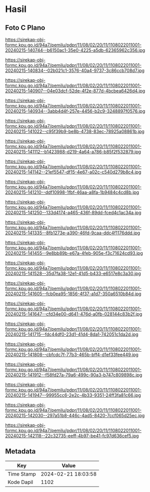 # Hasil

## Foto C Plano

https://sirekap-obj-formc.kpu.go.id/94a7/pemilu/pdpr/11/08/02/20/11/1108022011001-20240215-140744--b6150ac1-35e0-4225-a5db-62365962c356.jpg

https://sirekap-obj-formc.kpu.go.id/94a7/pemilu/pdpr/11/08/02/20/11/1108022011001-20240215-140834--02b021c1-3576-40a4-9737-3c86ccb708d7.jpg

https://sirekap-obj-formc.kpu.go.id/94a7/pemilu/pdpr/11/08/02/20/11/1108022011001-20240215-140907--04e03dcf-52de-4f2e-877d-4bcbea6426d4.jpg

https://sirekap-obj-formc.kpu.go.id/94a7/pemilu/pdpr/11/08/02/20/11/1108022011001-20240215-140934--3abb4d4f-257e-4456-b2c9-3248897f0576.jpg

https://sirekap-obj-formc.kpu.go.id/94a7/pemilu/pdpr/11/08/02/20/11/1108022011001-20240215-141022--c95f39b9-be8b-4738-83ec-78925a08861b.jpg

https://sirekap-obj-formc.kpu.go.id/94a7/pemilu/pdpr/11/08/02/20/11/1108022011001-20240215-141112--b1423988-d219-4a64-a786-b85f2f532879.jpg

https://sirekap-obj-formc.kpu.go.id/94a7/pemilu/pdpr/11/08/02/20/11/1108022011001-20240215-141142--21ef5547-df15-4e67-a02c-c540d279b8c4.jpg

https://sirekap-obj-formc.kpu.go.id/94a7/pemilu/pdpr/11/08/02/20/11/1108022011001-20240215-141210--ddf10998-1fbf-46aa-a8fa-1b9484c4cd8b.jpg

https://sirekap-obj-formc.kpu.go.id/94a7/pemilu/pdpr/11/08/02/20/11/1108022011001-20240215-141250--133d4174-a465-436f-89dd-fced4c1ac34a.jpg

https://sirekap-obj-formc.kpu.go.id/94a7/pemilu/pdpr/11/08/02/20/11/1108022011001-20240215-141335--8fb1273e-a390-46fd-9caa-ddc4f1176ddd.jpg

https://sirekap-obj-formc.kpu.go.id/94a7/pemilu/pdpr/11/08/02/20/11/1108022011001-20240215-141455--9e8bb89b-e67a-4feb-905e-f3c71624cd93.jpg

https://sirekap-obj-formc.kpu.go.id/94a7/pemilu/pdpr/11/08/02/20/11/1108022011001-20240215-141528--35d7fa38-12e1-41d5-b433-e6517e8c3a30.jpg

https://sirekap-obj-formc.kpu.go.id/94a7/pemilu/pdpr/11/08/02/20/11/1108022011001-20240215-141605--fcb0ea95-1856-4f37-a1d7-350a6510b84d.jpg

https://sirekap-obj-formc.kpu.go.id/94a7/pemilu/pdpr/11/08/02/20/11/1108022011001-20240215-141647--cfd34e00-d641-476d-a0fb-028144c83b2f.jpg

https://sirekap-obj-formc.kpu.go.id/94a7/pemilu/pdpr/11/08/02/20/11/1108022011001-20240215-141715--fdc44df0-23d1-41d4-8da1-742051c1da2d.jpg

https://sirekap-obj-formc.kpu.go.id/94a7/pemilu/pdpr/11/08/02/20/11/1108022011001-20240215-141808--cbfcdc7f-77b3-465b-bff4-d1ef33fee449.jpg

https://sirekap-obj-formc.kpu.go.id/94a7/pemilu/pdpr/11/08/02/20/11/1108022011001-20240215-141912--f58fd27a-79a6-499c-90a3-b747c809898c.jpg

https://sirekap-obj-formc.kpu.go.id/94a7/pemilu/pdpr/11/08/02/20/11/1108022011001-20240215-141947--99955cc6-2e2c-4b33-9351-24ff3fa81c66.jpg

https://sirekap-obj-formc.kpu.go.id/94a7/pemilu/pdpr/11/08/02/20/11/1108022011001-20240215-142030--297a51b8-446c-4ad5-8420-7ccf065d25ec.jpg

https://sirekap-obj-formc.kpu.go.id/94a7/pemilu/pdpr/11/08/02/20/11/1108022011001-20240215-142118--22c32735-eeff-4b97-be41-fc97d636cef5.jpg


## Metadata

| Key        | Value               |
| ---------- | ------------------- |
| Time Stamp | 2024-02-21 18:03:58 |
| Kode Dapil | 1102                |



